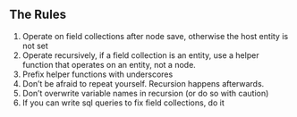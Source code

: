 ##  The Rules

<ol>
<li class="fragment" data-fragment-index="0">Operate on field collections after node save, otherwise the host entity is not set</li>
<li class="fragment" data-fragment-index="1">Operate recursively, if a field collection is an entity, use a helper function that operates on an entity, not a node.</li>
<li class="fragment" data-fragment-index="2">Prefix helper functions with underscores</li>
<li class="fragment" data-fragment-index="3">Don’t be afraid to repeat yourself. Recursion happens afterwards.</li>
<li class="fragment" data-fragment-index="4">Don’t overwrite variable names in recursion (or do so with caution)</li>
<li class="fragment" data-fragment-index="5">If you can write sql queries to fix field collections, do it</li>
</ol>
